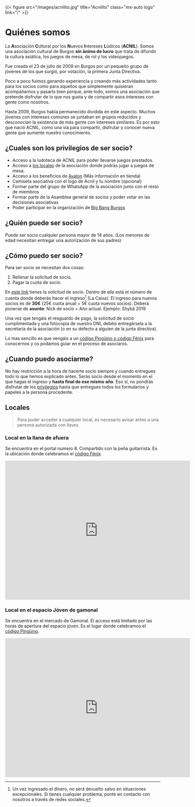 ---
---

{{< figure src="/images/acnilito.jpg" title="Acnilito" class="mx-auto logo" link="/" >}}

# Quiénes somos

La **A**sociación **C**ultural por los **N**uevos **I**ntereses **L**údicos (**ACNIL**). Somos una asociación cultural de Burgos **sin ánimo de lucro** que trata de difundir la cultura asiática, los juegos de mesa, de rol y los videojuegos.

Fue creada el 23 de julio de 2009 en Burgos por un pequeño grupo de jóvenes de los que surgió, por votación, la primera Junta Directiva.

Poco a poco fuimos ganando experiencia y creando más actividades tanto para los socios como para aquellos que simplemente quisieran acompañarnos y pasarlo bien porque, ante todo, somos una asociación que pretende disfrutar de lo que nos gusta y de compartir esos intereses con gente como nosotros.

Hasta 2009, Burgos había permanecido dividida en este aspecto. Muchos jóvenes con intereses comunes se juntaban en grupos reducidos y desconocían la existencia de más gente con intereses similares. Es por esto que nació ACNIL, como una vía para compartir, disfrutar y conocer nueva gente que aumente nuestro conocimiento.

## ¿Cuales son los privilegios de ser socio?

- Acceso a la ludoteca de ACNIL para poder llevarse juegos prestados.
- Acceso a [los locales](#locales) de la asociación donde podrás jugar a juegos de mesa.
- Acceso a los beneficios de [Avalon](https://avalonburgos.es) (Más información en tienda)
- Camiseta asociativa con el logo de Acnil y tu nombre (opcional)
- Formar parte del grupo de WhatsApp de la asociación junto con el resto de miembros
- Formar parte de la Asamblea general de socios y poder votar en las decisiones asociativas
- Poder participar en la organización de [Big Bang Burgos](../jornadas)

## ¿Quién puede ser socio?

Puede ser socio cualquier persona mayor de 14 años. (Los menores de edad necesitan entregar una autorización de sus padres)

## ¿Cómo puedo ser socio?

Para ser socio se necesitan dos cosas:

1. Rellenar la solicitud de socio.
2. Pagar la cuota de socio.

En [este link](./inscripcion.pdf) tienes la solicitud de socio. Dentro de ella está el número de cuenta donde deberás hacer el ingreso[^1] (La Caixa). El ingreso para nuevos socios es de **30€** (25€ cuota anual + 5€ cuota nuevos socios). Deberá ponerse de **asunto**: Nick de socio + Año actual. Ejemplo: Shybâ 2019

Una vez que tengáis el resguardo de pago, la solicitud de socio cumplimentada y una fotocopia de vuestro DNI, debéis entregársela a la secretaria de la asociación (o en su defecto a alguien de la junta directiva).

Lo mas sencillo es que vengáis a un [código Pingüino o código Fénix](../pinguino) para conocernos y os podamos guiar en el proceso de asociaros.

## ¿Cuando puedo asociarme?

No hay restricción a la hora de hacerte socio siempre y cuando entregues todo lo que hemos explicado antes. Serás socio desde el momento en el que hagas el ingreso y **hasta final de ese mismo año**. Eso sí, no pondrás disfrutar de los [privilegios](#cuales-son-los-privilegios-de-ser-socio) hasta que entregues todos los formularios y papeles a la persona procedente.

## Locales

> Para poder acceder a cualquier local, es necesario avisar antes a una persona autorizada con llaves.

### Local en la llana de afuera

Se encuentra en el portal numero 8. Compartido con la peña guitarrista. Es la ubicación donde celebramos el [código Fénix](../pinguino)

<iframe src="https://www.google.com/maps/embed?pb=!4v1690111982091!6m8!1m7!1sO_SQvLpKKGt173KTa-g1XQ!2m2!1d42.34175676602156!2d-3.703511788010005!3f268.71635246735485!4f-4.715495896166232!5f2.0837873386464874" width="600" height="450" style="border:0;" allowfullscreen="" loading="lazy" referrerpolicy="no-referrer-when-downgrade"></iframe>

### Local en el espacio Jóven de gamonal

Se encuentra en el mercado de Gamonal. El acceso está limitado por las horas de apertura del espacio jóven. Es el lugar donde celebramos el [código Pingüino](../pinguino).

<iframe src="https://www.google.com/maps/embed?pb=!4v1690112174588!6m8!1m7!1sCmk0A7rVP1wrAp07orXRmQ!2m2!1d42.35133982610823!2d-3.664901867938506!3f321.0026207722763!4f4.1623243583635485!5f0.7820865974627469" width="600" height="450" style="border:0;" allowfullscreen="" loading="lazy" referrerpolicy="no-referrer-when-downgrade"></iframe>


[^1]: Un vez ingresado el dinero, no será devuelto salvo en situaciones excepcionales. Si tienes cualquier problema, ponte en contacto con nosotros a través de redes sociales.
